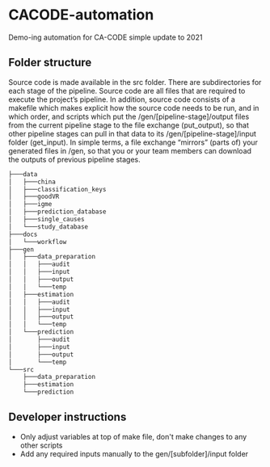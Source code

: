 # CACODE-automation

Demo-ing automation for CA-CODE simple update to 2021

## Folder structure

Source code is made available in the src folder. There are subdirectories for each stage of the pipeline. Source code are all files that are required to execute the project’s pipeline. In addition, source code consists of a makefile which makes explicit how the source code needs to be run, and in which order, and scripts which put the /gen/[pipeline-stage]/output files from the current pipeline stage to the file exchange (put_output), so that other pipeline stages can pull in that data to its /gen/[pipeline-stage]/input folder (get_input). In simple terms, a file exchange “mirrors” (parts of) your generated files in /gen, so that you or your team members can download the outputs of previous pipeline stages.



```bash
├───data
│   ├───china
│   ├───classification_keys
│   ├───goodVR
│   ├───igme
│   ├───prediction_database
│   ├───single_causes
│   └───study_database
├───docs
│   └───workflow
├───gen
│   ├───data_preparation
│   │   ├───audit
│   │   ├───input
│   │   ├───output
│   │   └───temp
│   ├───estimation
│   │   ├───audit
│   │   ├───input
│   │   ├───output
│   │   └───temp
│   └───prediction
│       ├───audit
│       ├───input
│       ├───output
│       └───temp
└───src
    ├───data_preparation
    ├───estimation
    └───prediction
```

## Developer instructions

* Only adjust variables at top of make file, don't make changes to any other scripts
* Add any required inputs manually to the gen/[subfolder]/input folder

